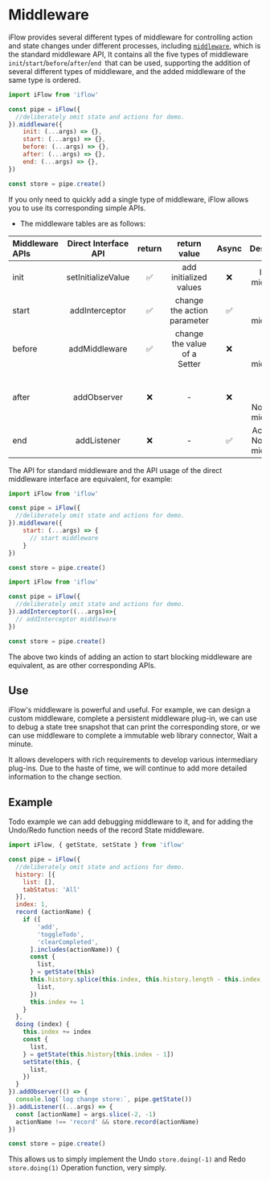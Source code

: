 # Middleware

iFlow provides several different types of middleware for controlling action and state changes under different processes, including [`middleware`](/docs/api/middleware.md), which is the standard middleware API, It contains all the five types of middleware `init`/`start`/`before`/`after`/`end `that can be used, supporting the addition of several different types of middleware, and the added middleware of the same type is ordered.

```javascript
import iFlow from 'iflow'

const pipe = iFlow({
  //deliberately omit state and actions for demo.
}).middleware({
    init: (...args) => {},
    start: (...args) => {},
    before: (...args) => {},
    after: (...args) => {},
    end: (...args) => {},
})

const store = pipe.create()
```

If you only need to quickly add a single type of middleware, iFlow allows you to use its corresponding simple APIs.

* The middleware tables are as follows:

| Middleware APIs    | Direct Interface API  | return | return value       | Async  | Description                       |
| :---------- | :-----------------: | :----: | :----------------: | :---: | ------------------------: | 
| init        | setInitializeValue  | ✅     | add initialized values    | ❌     | Initialized middleware                |
| start       | addInterceptor      | ✅     | change the action parameter    | ✅     | Action forward middleware             |
| before      | addMiddleware       | ✅     | change the value of a Setter       | ❌     | State Change forward middleware   |
| after       | addObserver         | ❌     | -                  | ❌     | State Change Post Notification middleware   | 
| end         | addListener         | ❌     | -                  | ✅     | Action Post Notification middleware         |

The API for standard middleware and the API usage of the direct middleware interface are equivalent, for example:

```javascript
import iFlow from 'iflow'

const pipe = iFlow({
  //deliberately omit state and actions for demo.
}).middleware({
    start: (...args) => {
      // start middleware
    }
})

const store = pipe.create()
```

```javascript
import iFlow from 'iflow'

const pipe = iFlow({
  //deliberately omit state and actions for demo.
}).addInterceptor((...args)=>{
  // addInterceptor middleware
})

const store = pipe.create()
```

The above two kinds of adding an action to start blocking middleware are equivalent, as are other corresponding APIs.

## Use
iFlow's middleware is powerful and useful. For example, we can design a custom middleware, complete a persistent middleware plug-in, we can use to debug a state tree snapshot that can print the corresponding store, or we can use middleware to complete a immutable web library connector, Wait a minute.

It allows developers with rich requirements to develop various intermediary plug-ins. Due to the haste of time, we will continue to add more detailed information to the change section.

## Example

Todo example we can add debugging middleware to it, and for adding the Undo/Redo function needs of the record State middleware.

```javascript
import iFlow, { getState, setState } from 'iflow'

const pipe = iFlow({
  //deliberately omit state and actions for demo.
  history: [{
    list: [],
    tabStatus: 'All'
  }],
  index: 1,
  record (actionName) {
    if ([
        'add',
        'toggleTodo',
        'clearCompleted',
      ].includes(actionName)) {
      const {
        list,
      } = getState(this)
      this.history.splice(this.index, this.history.length - this.index, {
        list,
      })
      this.index += 1
    }
  },
  doing (index) {
    this.index += index
    const {
      list,
    } = getState(this.history[this.index - 1])
    setState(this, {
      list,
    })
  }
}).addObserver(() => {
  console.log(`log change store:`, pipe.getState())
}).addListener((...args) => {
  const [actionName] = args.slice(-2, -1)
  actionName !== 'record' && store.record(actionName)
})

const store = pipe.create()
```

This allows us to simply implement the Undo `store.doing(-1)` and Redo `store.doing(1)` Operation function, very simply.